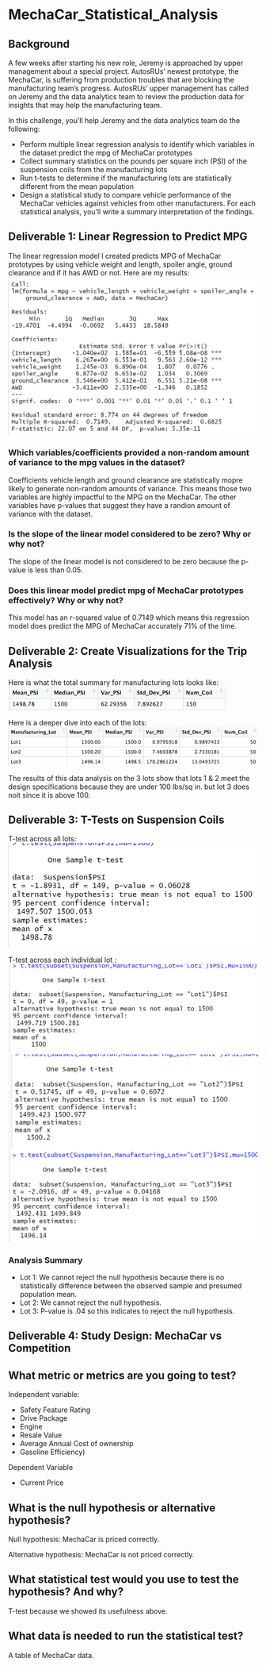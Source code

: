 # MechaCar_Statistical_Analysis

## Background

A few weeks after starting his new role, Jeremy is approached by upper management about a special project. AutosRUs’ newest prototype, the MechaCar, is suffering from production troubles that are blocking the manufacturing team’s progress. AutosRUs’ upper management has called on Jeremy and the data analytics team to review the production data for insights that may help the manufacturing team.

In this challenge, you’ll help Jeremy and the data analytics team do the following:

- Perform multiple linear regression analysis to identify which variables in the dataset predict the mpg of MechaCar prototypes
- Collect summary statistics on the pounds per square inch (PSI) of the suspension coils from the manufacturing lots
- Run t-tests to determine if the manufacturing lots are statistically different from the mean population
- Design a statistical study to compare vehicle performance of the MechaCar vehicles against vehicles from other manufacturers. For each statistical analysis, you’ll write a summary interpretation of the findings.

## Deliverable 1: Linear Regression to Predict MPG

The linear regression model I created predicts MPG of MechaCar prototypes by using vehicle weight and length, spoiler angle, ground clearance and if it has AWD or not.
Here are my results:
<img src="Resources/Dev1_linear_regression.PNG">

### Which variables/coefficients provided a non-random amount of variance to the mpg values in the dataset?
Coefficients vehicle length and ground clearance are statistically mopre likely to generate non-random amounts of variance. This means those two variables are highly impactful to the MPG on the MechaCar.  The other variables have p-values that suggest they have a randion amount of variance with the dataset.

### Is the slope of the linear model considered to be zero? Why or why not?
The slope of the linear model is not considered to be zero because the p-value is less than 0.05. 

### Does this linear model predict mpg of MechaCar prototypes effectively? Why or why not?
This model has an r-squared value of 0.7149 which means this regression model does predict the MPG of MechaCar accurately 71% of the time.


## Deliverable 2: Create Visualizations for the Trip Analysis

Here is what the total summary for manufacturing lots looks like: <br/>
<img src="Resources/total_lot_summary.png"> <br/>

Here is a deeper dive into each of the lots: <br/>
<img src="Resources/total_lot_summary_breakdown.png"> <br/>


The results of this data analysis on the 3 lots show that lots 1 & 2 meet the design specifications because they are under 100 lbs/sq in. but lot 3 does noit since it is above 100.

## Deliverable 3: T-Tests on Suspension Coils

T-test across all lots: <br/>
<img src="Resources/Dev3_ttest_all_lots.PNG"> 

T-test across each individual lot : <br/>
<img src="Resources/Dev3_ttest_lot1.PNG">
<img src="Resources/Dev3_ttest_lot2.PNG">
<img src="Resources/Dev3_ttest_lot3.PNG">

### Analysis Summary
- Lot 1: We cannot reject the null hypothesis because there is no statistically difference between the observed sample and presumed population mean.
- Lot 2: We cannot reject the null hypothesis.
- Lot 3: P-value is .04 so this indicates to reject the null hypothesis.


## Deliverable 4: Study Design: MechaCar vs Competition

## What metric or metrics are you going to test?
Independent variable:
- Safety Feature Rating
- Drive Package
- Engine
- Resale Value
- Average Annual Cost of ownership 
- Gasoline Efficiency)

Dependent Variable
- Current Price


## What is the null hypothesis or alternative hypothesis?
Null hypothesis: MechaCar is priced correctly.

Alternative hypothesis: MechaCar is not priced correctly.

## What statistical test would you use to test the hypothesis? And why?
T-test because we showed its usefulness above.

## What data is needed to run the statistical test?
A table of MechaCar data.
